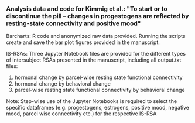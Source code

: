 ### **Analysis data and code for Kimmig et al.: "To start or to discontinue the pill – changes in progestogens are reflected by resting-state connectivity and positive mood"**

Barcharts: R code and anonymized raw data provided. Running the scripts create and save the bar plot figures provided in the manuscript.

IS-RSAs: Three Jupyter Notebook files are provided for the different types of intersubject RSAs presented in the manuscript, including all output.txt files: 
1) hormonal change by parcel-wise resting state functional connectivity
2) hormonal change by behavioral change
3) parcel-wise resting state functional connectivity by behavioral change

Note: Step-wise use of the Jupyter Notebooks is required to select the specific dataframes (e.g. progestogens, estrogens, positive mood, negative mood, parcel wise connectivity etc.)
for the respective IS-RSA

